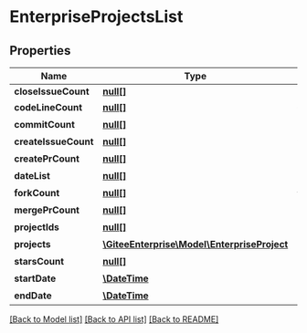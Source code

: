 # EnterpriseProjectsList

## Properties
Name | Type | Description | Notes
------------ | ------------- | ------------- | -------------
**closeIssueCount** | [**null[]**](.md) |  | [optional] 
**codeLineCount** | [**null[]**](.md) | 代码行数 | [optional] 
**commitCount** | [**null[]**](.md) | 提交数量 | [optional] 
**createIssueCount** | [**null[]**](.md) | 创建任务数 | [optional] 
**createPrCount** | [**null[]**](.md) | 创建PR数 | [optional] 
**dateList** | [**null[]**](.md) | 日期列表 | [optional] 
**forkCount** | [**null[]**](.md) | fork数量 | [optional] 
**mergePrCount** | [**null[]**](.md) | 合并PR数 | [optional] 
**projectIds** | [**null[]**](.md) | 仓库id | [optional] 
**projects** | [**\GiteeEnterprise\Model\EnterpriseProject**](EnterpriseProject.md) | 仓库列表 | [optional] 
**starsCount** | [**null[]**](.md) | star数量 | [optional] 
**startDate** | [**\DateTime**](\DateTime.md) | 开始时间 | [optional] 
**endDate** | [**\DateTime**](\DateTime.md) | 结束时间 | [optional] 

[[Back to Model list]](../../README.md#documentation-for-models) [[Back to API list]](../../README.md#documentation-for-api-endpoints) [[Back to README]](../../README.md)


